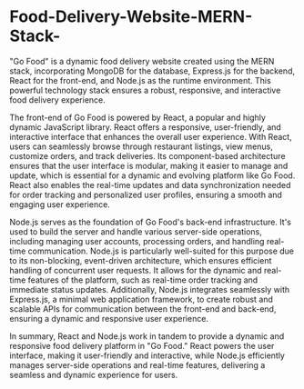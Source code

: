 # Food-Delivery-Website-MERN-Stack-
"Go Food" is a dynamic food delivery website created using the MERN stack, incorporating MongoDB for the database, Express.js for the backend, React for the front-end, and Node.js as the runtime environment. This powerful technology stack ensures a robust, responsive, and interactive food delivery experience.


The front-end of Go Food is powered by React, a popular and highly dynamic JavaScript library. React offers a responsive, user-friendly, and interactive interface that enhances the overall user experience. With React, users can seamlessly browse through restaurant listings, view menus, customize orders, and track deliveries. Its component-based architecture ensures that the user interface is modular, making it easier to manage and update, which is essential for a dynamic and evolving platform like Go Food. React also enables the real-time updates and data synchronization needed for order tracking and personalized user profiles, ensuring a smooth and engaging user experience.



Node.js serves as the foundation of Go Food's back-end infrastructure. It's used to build the server and handle various server-side operations, including managing user accounts, processing orders, and handling real-time communication. Node.js is particularly well-suited for this purpose due to its non-blocking, event-driven architecture, which ensures efficient handling of concurrent user requests. It allows for the dynamic and real-time features of the platform, such as real-time order tracking and immediate status updates. Additionally, Node.js integrates seamlessly with Express.js, a minimal web application framework, to create robust and scalable APIs for communication between the front-end and back-end, ensuring a dynamic and responsive user experience.

In summary, React and Node.js work in tandem to provide a dynamic and responsive food delivery platform in "Go Food." React powers the user interface, making it user-friendly and interactive, while Node.js efficiently manages server-side operations and real-time features, delivering a seamless and dynamic experience for users.






